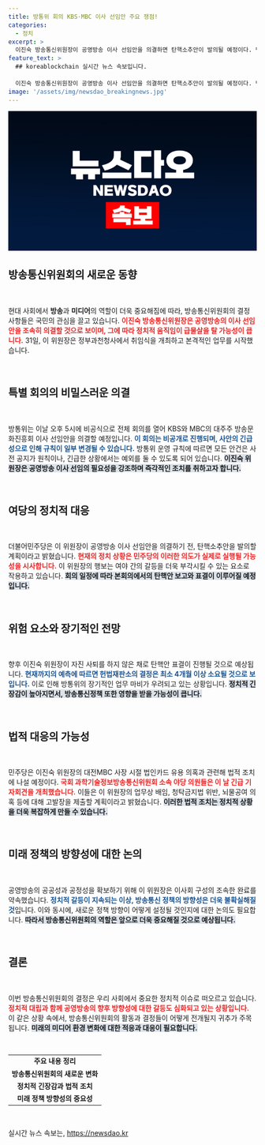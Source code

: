 ```yaml
---
title: 방통위 회의 KBS·MBC 이사 선임안 주요 쟁점!
categories:
  - 정치
excerpt: >
  이진숙 방송통신위원장이 공영방송 이사 선임안을 의결하면 탄핵소추안이 발의될 예정이다. 민주당은 이 위원장의 법적 문제를 제기하며 긴급 대응에 나서고, 방송통신위의 혼란은 불가피할 전망이다.
feature_text: >
  ## koreablockchain 실시간 뉴스 속보입니다.

  이진숙 방송통신위원장이 공영방송 이사 선임안을 의결하면 탄핵소추안이 발의될 예정이다. 민주당은 이 위원장의 법적 문제를 제기하며 긴급 대응에 나서고, 방송통신위의 혼란은 불가피할 전망이다.
image: '/assets/img/newsdao_breakingnews.jpg'
---
```


<p><img src="/assets/img/newsdao_breakingnews.jpg" alt="koreablockchain 속보" /></p>

<h2 data-ke-size="size26">방송통신위원회의 새로운 동향</h2> 

<p data-ke-size="size16">&nbsp;</p>

<p>현대 사회에서 <b>방송</b>과 <b>미디어</b>의 역할이 더욱 중요해짐에 따라, 방송통신위원회의 결정 사항들은 국민의 관심을 끌고 있습니다. <b><span style="color: #ee2323;">이진숙 방송통신위원장은 공영방송의 이사 선임안을 조속히 의결할 것으로 보이며, 그에 따라 정치적 움직임이 급물살을 탈 가능성이 큽니다.</span></b> 31일, 이 위원장은 정부과천청사에서 취임식을 개최하고 본격적인 업무를 시작했습니다. </p>

<p data-ke-size="size16">&nbsp;</p>

<h2 data-ke-size="size26">특별 회의의 비밀스러운 의결</h2>

<p data-ke-size="size16">&nbsp;</p>

<p>방통위는 이날 오후 5시에 비공식으로 전체 회의를 열어 KBS와 MBC의 대주주 방송문화진흥회 이사 선임안을 의결할 예정입니다. <b><span style="color: #1a5490;">이 회의는 비공개로 진행되며, 사안의 긴급성으로 인해 규칙이 일부 변경될 수 있습니다.</span></b> 방통위 운영 규칙에 따르면 모든 안건은 사전 공지가 원칙이나, 긴급한 상황에서는 예외를 둘 수 있도록 되어 있습니다. <b><span style="background-color: #21538527;">이진숙 위원장은 공영방송 이사 선임의 필요성을 강조하며 즉각적인 조치를 취하고자 합니다.</span></b></p>

<p data-ke-size="size16">&nbsp;</p>

<h2 data-ke-size="size26">여당의 정치적 대응</h2>

<p data-ke-size="size16">&nbsp;</p>

<p>더불어민주당은 이 위원장이 공영방송 이사 선임안을 의결하기 전, 탄핵소추안을 발의할 계획이라고 밝혔습니다. <b><span style="color: #ee2323;">현재의 정치 상황은 민주당의 이러한 의도가 실제로 실행될 가능성을 시사합니다.</span></b> 이 위원장의 행보는 여야 간의 갈등을 더욱 부각시킬 수 있는 요소로 작용하고 있습니다. <b><span style="background-color: #21538527;">회의 일정에 따라 본회의에서의 탄핵안 보고와 표결이 이루어질 예정입니다.</span></b></p>

<p data-ke-size="size16">&nbsp;</p>

<h2 data-ke-size="size26">위험 요소와 장기적인 전망</h2>

<p data-ke-size="size16">&nbsp;</p>

<p>향후 이진숙 위원장이 자진 사퇴를 하지 않은 채로 탄핵안 표결이 진행될 것으로 예상됩니다. <b><span style="color: #1a5490;">현재까지의 예측에 따르면 헌법재판소의 결정은 최소 4개월 이상 소요될 것으로 보입니다.</span></b> 이로 인해 방통위의 장기적인 업무 마비가 우려되고 있는 상황입니다. <b><span style="background-color: #21538527;">정치적 긴장감이 높아지면서, 방송통신정책 또한 영향을 받을 가능성이 큽니다.</span></b></p>

<p data-ke-size="size16">&nbsp;</p>

<h2 data-ke-size="size26">법적 대응의 가능성</h2>

<p data-ke-size="size16">&nbsp;</p>

<p>민주당은 이진숙 위원장의 대전MBC 사장 시절 법인카드 유용 의혹과 관련해 법적 조치에 나설 예정이다. <b><span style="color: #ee2323;">국회 과학기술정보방송통신위원회 소속 야당 의원들은 이 날 긴급 기자회견을 개최했습니다.</span></b> 이들은 이 위원장의 업무상 배임, 청탁금지법 위반, 뇌물공여 의혹 등에 대해 고발장을 제출할 계획이라고 밝혔습니다.  <b><span style="background-color: #21538527;">이러한 법적 조치는 정치적 상황을 더욱 복잡하게 만들 수 있습니다.</span></b></p>

<p data-ke-size="size16">&nbsp;</p>

<h2 data-ke-size="size26">미래 정책의 방향성에 대한 논의</h2>

<p data-ke-size="size16">&nbsp;</p>

<p>공영방송의 공공성과 공정성을 확보하기 위해 이 위원장은 이사회 구성의 조속한 완료를 약속했습니다. <b><span style="color: #1a5490;">정치적 갈등이 지속되는 이상, 방송통신 정책의 방향성은 더욱 불확실해질 것</span></b>입니다. 이와 동시에, 새로운 정책 방향이 어떻게 설정될 것인지에 대한 논의도 필요합니다. <b><span style="background-color: #21538527;">따라서 방송통신위원회의 역할은 앞으로 더욱 중요해질 것으로 예상됩니다.</span></b></p>

<p data-ke-size="size16">&nbsp;</p>

<h2 data-ke-size="size26">결론</h2>

<p data-ke-size="size16">&nbsp;</p>

<p>이번 방송통신위원회의 결정은 우리 사회에서 중요한 정치적 이슈로 떠오르고 있습니다. <b><span style="color: #ee2323;">정치적 대립과 함께 공영방송의 향후 방향성에 대한 갈등도 심화되고 있는 상황입니다.</span></b> 이 같은 상황 속에서, 방송통신위원회의 활동과 결정들이 어떻게 전개될지 귀추가 주목됩니다. <b><span style="background-color: #21538527;">미래의 미디어 환경 변화에 대한 적응과 대응이 필요합니다.</span></b></p>

<p data-ke-size="size16">&nbsp;</p> 

<table>
  <tr>
    <td style="text-align: center; height: 17px;"><b>주요 내용 정리</b></td>
  </tr>
  <tr>
    <td style="text-align: center; height: 17px;"><b>방송통신위원회의 새로운 변화</b></td>
  </tr>
  <tr>
    <td style="text-align: center; height: 17px;"><b>정치적 긴장감과 법적 조치</b></td>
  </tr>
  <tr>
    <td style="text-align: center; height: 17px;"><b>미래 정책 방향성의 중요성</b></td>
  </tr>
</table>

<p data-ke-size="size16">&nbsp;</p>
실시간 뉴스 속보는, <a href="https://newsdao.kr" rel="dofollow">https://newsdao.kr</a>


